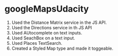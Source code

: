 # googleMapsUdacity

1. Used the Distance Matrix service in the JS API.
2. Used the Directions service in th JS API
3. Used AUtocomplete on text inputs.
4. Used SeachBox on a text input.
5. Used Places TextSearch.
6. Created a Styled Map type and made it toggeable.
